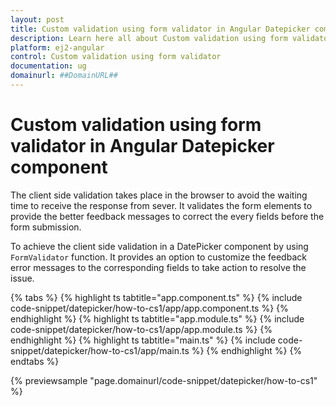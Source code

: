 ```yaml
---
layout: post
title: Custom validation using form validator in Angular Datepicker component | Syncfusion
description: Learn here all about Custom validation using form validator in Syncfusion Angular Datepicker component of Syncfusion Essential JS 2 and more.
platform: ej2-angular
control: Custom validation using form validator 
documentation: ug
domainurl: ##DomainURL##
---
```


# Custom validation using form validator in Angular Datepicker component

The client side validation takes place in the browser to avoid the waiting time
to receive the response from sever. It validates the
form elements to provide the better feedback messages to correct the every fields before the form submission.

To achieve the client side validation in a DatePicker component by using `FormValidator`
function. It provides an option to customize the feedback
error messages to the corresponding fields to take action to resolve the issue.

{% tabs %}
{% highlight ts tabtitle="app.component.ts" %}
{% include code-snippet/datepicker/how-to-cs1/app/app.component.ts %}
{% endhighlight %}
{% highlight ts tabtitle="app.module.ts" %}
{% include code-snippet/datepicker/how-to-cs1/app/app.module.ts %}
{% endhighlight %}
{% highlight ts tabtitle="main.ts" %}
{% include code-snippet/datepicker/how-to-cs1/app/main.ts %}
{% endhighlight %}
{% endtabs %}
  
{% previewsample "page.domainurl/code-snippet/datepicker/how-to-cs1" %}
